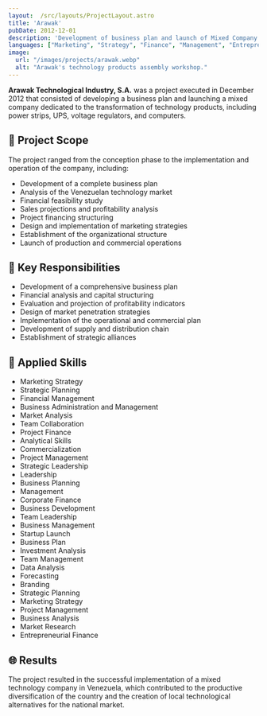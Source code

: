 ```yaml
---
layout:  /src/layouts/ProjectLayout.astro
title: 'Arawak'
pubDate: 2012-12-01
description: 'Development of business plan and launch of Mixed Company Arawak Technological Industry, S.A., dedicated to the transformation of technology products.'
languages: ["Marketing", "Strategy", "Finance", "Management", "Entrepreneurship"]
image:
  url: "/images/projects/arawak.webp"
  alt: "Arawak's technology products assembly workshop."
--- 
```


**Arawak Technological Industry, S.A.** was a project executed in December 2012 that consisted of developing a business plan and launching a mixed company dedicated to the transformation of technology products, including power strips, UPS, voltage regulators, and computers.

## 🎯 Project Scope

The project ranged from the conception phase to the implementation and operation of the company, including:

- Development of a complete business plan
- Analysis of the Venezuelan technology market
- Financial feasibility study
- Sales projections and profitability analysis
- Project financing structuring
- Design and implementation of marketing strategies
- Establishment of the organizational structure
- Launch of production and commercial operations

## 💼 Key Responsibilities

- Development of a comprehensive business plan
- Financial analysis and capital structuring
- Evaluation and projection of profitability indicators
- Design of market penetration strategies
- Implementation of the operational and commercial plan
- Development of supply and distribution chain
- Establishment of strategic alliances

## 🔧 Applied Skills

- Marketing Strategy
- Strategic Planning
- Financial Management
- Business Administration and Management
- Market Analysis
- Team Collaboration
- Project Finance
- Analytical Skills
- Commercialization
- Project Management
- Strategic Leadership
- Leadership
- Business Planning
- Management
- Corporate Finance
- Business Development
- Team Leadership
- Business Management
- Startup Launch
- Business Plan
- Investment Analysis
- Team Management
- Data Analysis
- Forecasting
- Branding
- Strategic Planning
- Marketing Strategy
- Project Management
- Business Analysis
- Market Research
- Entrepreneurial Finance

## 🌐 Results

The project resulted in the successful implementation of a mixed technology company in Venezuela, which contributed to the productive diversification of the country and the creation of local technological alternatives for the national market.
